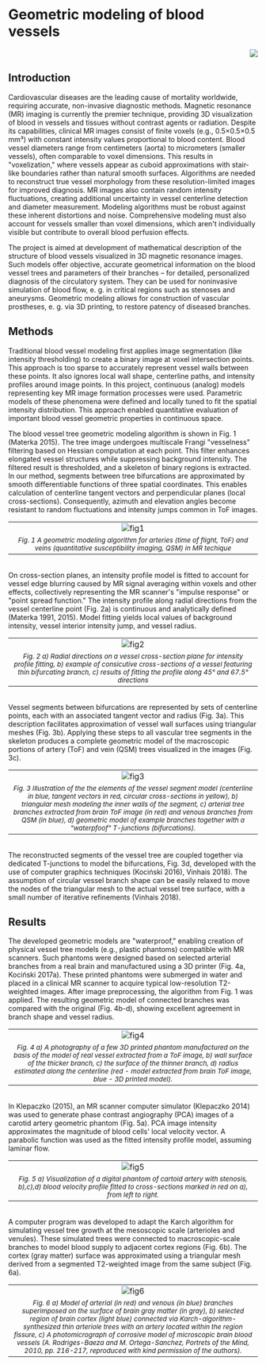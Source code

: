 # Geometric modeling of blood vessels

<div align="right">
  <img src="figs/bergen_head_big.gif">
</div>

## Introduction

Cardiovascular diseases are the leading cause of mortality worldwide, requiring accurate, non-invasive diagnostic methods. Magnetic resonance (MR) imaging is currently the premier technique, providing 3D visualization of blood in vessels and tissues without contrast agents or radiation. Despite its capabilities, clinical MR images consist of finite voxels (e.g., 0.5×0.5×0.5 mm³) with constant intensity values proportional to blood content. Blood vessel diameters range from centimeters (aorta) to micrometers (smaller vessels), often comparable to voxel dimensions. This results in "voxelization," where vessels appear as cuboid approximations with stair-like boundaries rather than natural smooth surfaces. Algorithms are needed to reconstruct true vessel morphology from these resolution-limited images for improved diagnosis. MR images also contain random intensity fluctuations, creating additional uncertainty in vessel centerline detection and diameter measurement. Modeling algorithms must be robust against these inherent distortions and noise. Comprehensive modeling must also account for vessels smaller than voxel dimensions, which aren't individually visible but contribute to overall blood perfusion effects.

The project is aimed at development of mathematical description of the structure of blood vessels visualized in 3D magnetic resonance images. Such models offer objective, accurate geometrical information on the blood vessel trees and parameters of their branches – for detailed, personalized diagnosis of the circulatory system. They can be used for noninvasive simulation of blood flow, e. g. in critical regions such as stenoses and aneurysms. Geometric modeling allows for construction of vascular prostheses, e. g. via 3D printing, to restore patency of diseased branches.

## Methods
Traditional blood vessel modeling first applies image segmentation (like intensity thresholding) to create a binary image at voxel intersection points. This approach is too sparse to accurately represent vessel walls between these points. It also ignores local wall shape, centerline paths, and intensity profiles around image points.
In this project, continuous (analog) models representing key MR image formation processes were used. Parametric models of these phenomena were defined and locally tuned to fit the spatial intensity distribution. This approach enabled quantitative evaluation of important blood vessel geometric properties in continuous space.

The blood vessel tree geometric modeling algorithm is shown in Fig. 1 (Materka 2015). The tree image undergoes multiscale Frangi "vesselness" filtering based on Hessian computation at each point. This filter enhances elongated vessel structures while suppressing background intensity. The filtered result is thresholded, and a skeleton of binary regions is extracted. In our method, segments between tree bifurcations are approximated by smooth differentiable functions of three spatial coordinates. This enables calculation of centerline tangent vectors and perpendicular planes (local cross-sections). Consequently, azimuth and elevation angles become resistant to random fluctuations and intensity jumps common in ToF images.
<br>
<table align="center">
  <tr><td align="center"><img src="figs/fig1.png" alt="fig1"></td></tr>
  <tr><td align="center"><i><span style="font-size:smaller;">Fig. 1 A geometric modeling algorithm for arteries (time of flight, ToF) and veins (quantitative susceptibility imaging, QSM) in MR techique</span></i></td></tr>
</table>
<br>
On cross-section planes, an intensity profile model is fitted to account for vessel edge blurring caused by MR signal averaging within voxels and other effects, collectively representing the MR scanner's "impulse response" or "point spread function." The intensity profile along radial directions from the vessel centerline point (Fig. 2a) is continuous and analytically defined (Materka 1991, 2015). Model fitting yields local values of background intensity, vessel interior intensity jump, and vessel radius.
<br>
<table align="center">
  <tr><td align="center"><img src="figs/fig2.png" alt="fig2"></td></tr>
  <tr><td align="center"><i><span style="font-size:smaller;">Fig. 2 a) Radial directions on a vessel cross-section plane for intensity profile fitting, b) example of consicutive cross-sections of a vessel featuring thin bifurcating branch, c) results of fitting the profile along 45&deg; and 67.5&deg; directions</span></i></td></tr>
</table>
<br>
Vessel segments between bifurcations are represented by sets of centerline points, each with an associated tangent vector and radius (Fig.&nbsp;3a). This description facilitates approximation of vessel wall surfaces using triangular meshes (Fig. 3b). Applying these steps to all vascular tree segments in the skeleton produces a complete geometric model of the macroscopic portions of artery (ToF) and vein (QSM) trees visualized in the images (Fig. 3c).
<br>
<table align="center">
  <tr><td align="center"><img src="figs/fig3.png" alt="fig3"></td></tr>
  <tr><td align="center"><i><span style="font-size:smaller;">Fig. 3 Illustration of the  the elements of the vessel segment model (centerline in blue, tangent vectors in red, circular cross-sections in yellow), b) triangular mesh modeling the inner walls of the segment, c) arterial tree branches extracted from brain ToF image (in red) and venous branches from QSM (in blue), d) geometric model of example branches together with a "waterpfoof" T-junctions (bifurcations). </span></i></td></tr>
</table>
<br>
The reconstructed segments of the vessel tree are coupled together via dedicated T-junctions to model the bifurcations, Fig. 3d, developed with the use of computer graphics techniques (Kociński 2016), Vinhais 2018). The assumption of circular vessel branch shape can be easily relaxed to move the nodes of the triangular mesh to the actual vessel tree surface, with a small number of iterative refinements (Vinhais 2018).

## Results
The developed geometric models are "waterproof," enabling creation of physical vessel tree models (e.g., plastic phantoms) compatible with MR scanners. Such phantoms were designed based on selected arterial branches from a real brain and manufactured using a 3D printer (Fig. 4a, Kociński 2017a). These printed phantoms were submerged in water and placed in a clinical MR scanner to acquire typical low-resolution T2-weighted images. After image preprocessing, the algorithm from Fig. 1 was applied. The resulting geometric model of connected branches was compared with the original (Fig. 4b-d), showing excellent agreement in branch shape and vessel radius.
<br>
<table align="center">
  <tr><td align="center"><img src="figs/fig4.png" alt="fig4"></td></tr>
  <tr><td align="center"><i><span style="font-size:smaller;">Fig. 4 a) A photography of a few 3D printed phantom manufactured on the basis of the model of real vessel extracted from a ToF image, b) wall surface of the thicker branch, c) the surface of the thinner branch, d) radius estimated along the centerline (red - model extracted from brain ToF image, blue - 3D 
 printed model).</span></i></td></tr>
</table>
<br>
In Klepaczko (2015), an MR scanner computer simulator (Klepaczko 2014) was used to generate phase contrast angiography (PCA) images of a carotid artery geometric phantom (Fig. 5a). PCA image intensity approximates the magnitude of blood cells' local velocity vector. A parabolic function was used as the fitted intensity profile model, assuming laminar flow.
<br>
<table align="center">
  <tr><td align="center"><img src="figs/fig5.png" alt="fig5"></td></tr>
  <tr><td align="center"><i><span style="font-size:smaller;">Fig. 5 a) Visualization of a digital phantom of cartoid artery with stenosis, b),c),d) blood velocity profile fitted to cross-sections marked in red on a), from left to right.</span></i></td></tr>
</table>
<br>
A computer program was developed to adapt the Karch algorithm for simulating vessel tree growth at the mesoscopic scale (arterioles and venules). These simulated trees were connected to macroscopic-scale branches to model blood supply to adjacent cortex regions (Fig. 6b). The cortex (gray matter) surface was approximated using a triangular mesh derived from a segmented T2-weighted image from the same subject (Fig. 6a).
<br>
<table align="center">
  <tr><td align="center"><img src="figs/fig6.png" alt="fig6"></td></tr>
  <tr><td align="center"><i><span style="font-size:smaller;">Fig. 6 a) Model of arterial (in red) and venous (in blue) branches superimposed on the surface of brain gray matter (in gray), b) selected region of brain cortex (light blue) connected via Karch-algorithm-synthesized thin arteriole trees with an artery located within the region fissure, c) A photomicrograph of corrosive model of microscopic brain blood vessels (A. Rodriges-Baeza and M. Ortega-Sanchez, Portrets of the Mind, 2010, pp. 216-217, reproduced with kind permission of the authors).</span></i></td></tr>
</table>
<br>




